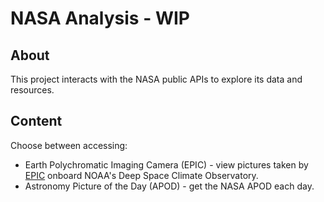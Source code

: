 # NASA Analysis - WIP

## About

This project interacts with the NASA public APIs to explore its data and resources.

## Content
Choose between accessing:
- Earth Polychromatic Imaging Camera (EPIC) - view pictures taken by [EPIC](https://epic.gsfc.nasa.gov/epic) onboard NOAA's Deep Space Climate Observatory.
- Astronomy Picture of the Day (APOD) - get the NASA APOD each day.